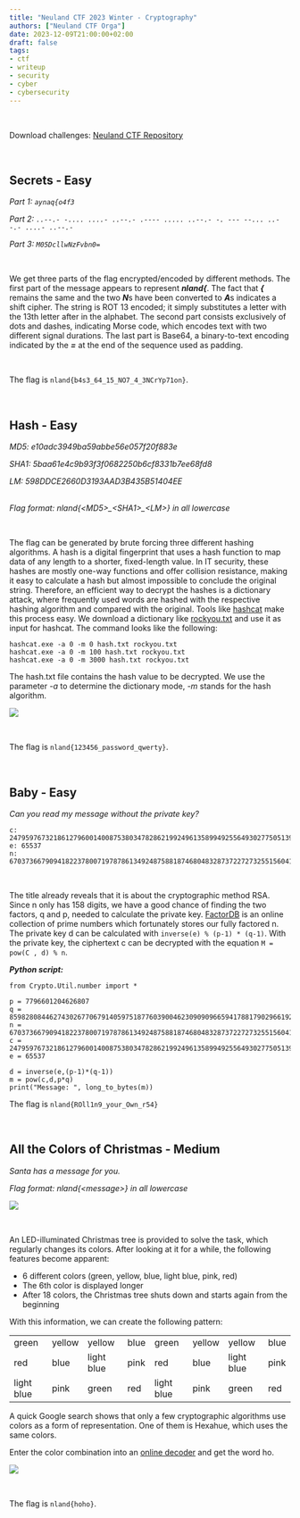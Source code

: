 ```yaml
---
title: "Neuland CTF 2023 Winter - Cryptography"
authors: ["Neuland CTF Orga"]
date: 2023-12-09T21:00:00+02:00
draft: false
tags:
- ctf
- writeup
- security
- cyber
- cybersecurity
---
```


</br>

Download challenges: [Neuland CTF Repository](https://github.com/neuland-ingolstadt/Neuland-CTF-2023-Winter)

</br>

## Secrets - Easy
*Part 1: ```aynaq{o4f3```*</br>

*Part 2: ```..--.- -.... ....- ..--.- .---- ..... ..--.- -. --- --... ..--.- ....- ..--.-```*</br>

*Part 3: ```M05DcllwNzFvbn0=```*

</br>

We get three parts of the flag encrypted/encoded by different methods. The first part of the message appears to represent ***nland{***. The fact that ***{*** remains the same and the two ***N***s have been converted to ***A***s indicates a shift cipher. The string is ROT 13 encoded; it simply substitutes a letter with the 13th letter after in the alphabet.
The second part consists exclusively of dots and dashes, indicating Morse code, which encodes text with two different signal durations. 
The last part is Base64, a binary-to-text encoding indicated by the ***=*** at the end of the sequence used as padding.

</br>

The flag is `nland{b4s3_64_15_NO7_4_3NCrYp71on}`.

</br>

## Hash - Easy
*MD5: e10adc3949ba59abbe56e057f20f883e*</br>

*SHA1: 5baa61e4c9b93f3f0682250b6cf8331b7ee68fd8*</br>

*LM: 598DDCE2660D3193AAD3B435B51404EE*</br>
</br>

*Flag format: nland{<MD5\>\_<SHA1\>\_<LM\>} in all lowercase*

</br>

The flag can be generated by brute forcing three different hashing algorithms. A hash is a digital fingerprint that uses a hash function to map data of any length to a shorter, fixed-length value. In IT security, these hashes are mostly one-way functions and offer collision resistance, making it easy to calculate a hash but almost impossible to conclude the original string. Therefore, an efficient way to decrypt the hashes is a dictionary attack, where frequently used words are hashed with the respective hashing algorithm and compared with the original. Tools like [hashcat](https://hashcat.net/hashcat/) make this process easy. We download a dictionary like [rockyou.txt](https://www.kali.org/tools/wordlists/) and use it as input for hashcat. The command looks like the following: 

```
hashcat.exe -a 0 -m 0 hash.txt rockyou.txt
hashcat.exe -a 0 -m 100 hash.txt rockyou.txt
hashcat.exe -a 0 -m 3000 hash.txt rockyou.txt
```

The hash.txt file contains the hash value to be decrypted. We use the parameter *-a* to determine the dictionary mode, *-m* stands for the hash algorithm. 

![](/images/neuland-ctf-12-2023/hash.png)

</br>

The flag is `nland{123456_password_qwerty}`.

</br>

## Baby - Easy
*Can you read my message without the private key?*

```
c: 24795976732186127960014008753803478286219924961358994925564930277505139413283367757656447224830225064133651246343035441112407129772003927463166449052456907513
e: 65537
n: 67037366790941822378007197878613492487588187468048328737227273255156041659689092651657208107757810805499108569166854436320366276808520739379431210884782583791
```

</br>

The title already reveals that it is about the cryptographic method RSA. Since n only has 158 digits, we have a good chance of finding the two factors, q and p, needed to calculate the private key. [FactorDB](http://factorb.com/index.php) is an online collection of prime numbers which fortunately stores our fully factored n. The private key d can be calculated with `inverse(e) % (p-1) * (q-1)`. With the private key, the ciphertext c can be decrypted with the equation `M = pow(C , d) % n`.

***Python script:***
```
from Crypto.Util.number import *

p = 7796601204626807
q = 8598280844627430267706791405975187760390046230909096659417881790296619284204527797467017995321195814866230752519838250409205362581256112387913
n = 67037366790941822378007197878613492487588187468048328737227273255156041659689092651657208107757810805499108569166854436320366276808520739379431210884782583791
c = 24795976732186127960014008753803478286219924961358994925564930277505139413283367757656447224830225064133651246343035441112407129772003927463166449052456907513
e = 65537

d = inverse(e,(p-1)*(q-1))
m = pow(c,d,p*q)
print("Message: ", long_to_bytes(m))
```

The flag is `nland{ROll1n9_your_Own_r54}`

</br>

## All the Colors of Christmas - Medium
*Santa has a message for you.*</br>

*Flag format: nland{\<message\>} in all lowercase*

![](/images/neuland-ctf-12-2023/xmas.jpeg)

</br>

An LED-illuminated Christmas tree is provided to solve the task, which regularly changes its colors. After looking at it for a while, the following features become apparent:
- 6 different colors (green, yellow, blue, light blue, pink, red)
- The 6th color is displayed longer
- After 18 colors, the Christmas tree shuts down and starts again from the beginning

With this information, we can create the following pattern:

|   |   |    |   |   |   |   |   | 
|---|---|---|---|---|---|---|---|
| green | yellow | yellow | blue | green |  yellow | yellow | blue |
| red | blue | light blue | pink | red | blue | light blue | pink |
| light blue | pink | green | red | light blue | pink | green | red |

A quick Google search shows that only a few cryptographic algorithms use colors as a form of representation. One of them is Hexahue, which uses the same colors.

Enter the color combination into an [online decoder](https://www.dcode.fr/hexahue-cipher) and get the word ho.

![](/images/neuland-ctf-12-2023/hexahue.png)

</br>

The flag is `nland{hoho}`.
